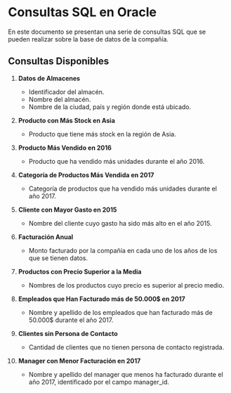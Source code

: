 # Consultas SQL en Oracle

En este documento se presentan una serie de consultas SQL que se pueden realizar sobre la base de datos de la compañía.

## Consultas Disponibles

1. **Datos de Almacenes**
   - Identificador del almacén.
   - Nombre del almacén.
   - Nombre de la ciudad, país y región donde está ubicado.

2. **Producto con Más Stock en Asia**
   - Producto que tiene más stock en la región de Asia.

3. **Producto Más Vendido en 2016**
   - Producto que ha vendido más unidades durante el año 2016.

4. **Categoría de Productos Más Vendida en 2017**
   - Categoría de productos que ha vendido más unidades durante el año 2017.

5. **Cliente con Mayor Gasto en 2015**
   - Nombre del cliente cuyo gasto ha sido más alto en el año 2015.

6. **Facturación Anual**
   - Monto facturado por la compañía en cada uno de los años de los que se tienen datos.

7. **Productos con Precio Superior a la Media**
   - Nombres de los productos cuyo precio es superior al precio medio.

8. **Empleados que Han Facturado más de 50.000$ en 2017**
   - Nombre y apellido de los empleados que han facturado más de 50.000$ durante el año 2017.

9. **Clientes sin Persona de Contacto**
   - Cantidad de clientes que no tienen persona de contacto registrada.

10. **Manager con Menor Facturación en 2017**
    - Nombre y apellido del manager que menos ha facturado durante el año 2017, identificado por el campo manager_id.
